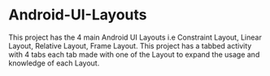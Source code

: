# Android-UI-Layouts
This project has the 4 main Android UI Layouts i.e Constraint Layout, Linear Layout, Relative Layout, Frame Layout. This project has a tabbed activity with 4 tabs each tab made with one of the Layout to expand the usage and knowledge of each Layout.
